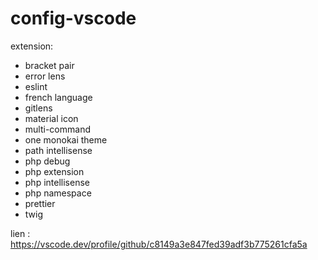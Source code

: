 # config-vscode

extension:

- bracket pair
- error lens
- eslint
- french language
- gitlens
- material icon
- multi-command
- one monokai theme
- path intellisense
- php debug
- php extension
- php intellisense
- php namespace
- prettier
- twig

lien :
https://vscode.dev/profile/github/c8149a3e847fed39adf3b775261cfa5a
